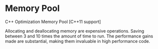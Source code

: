 # Memory Pool
 C++ Optimization Memory Pool [C++11 support]

Allocating and deallocating memory are expensive operations.
Saving between 3 and 10 times the amount of time to run.
The performance gains made are substantial, making them invaluable in high performance code.
